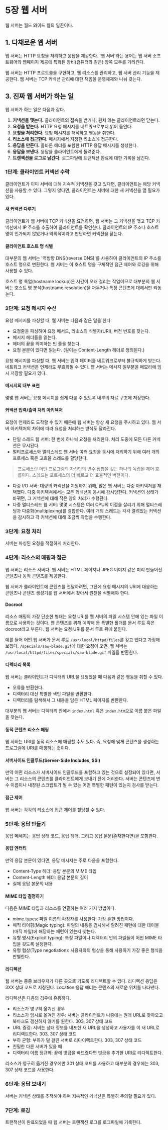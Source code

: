 # 5장 웹 서버

웹 서버는 월드 와이드 웹의 일꾼이다.

## 1. 다채로운 웹 서버

웹 서버는 HTTP 요청을 처리하고 응답을 제공한다. '웹 서버'라는 용어는 웹 서버 소프트웨어와 웹페이지 제공에 특화된 장비(컴퓨터와 같은) 양쪽 모두를 가리킨다.

웹 서버는 HTTP 프로토콜을 구현하고, 웹 리소스를 관리하고, 웹 서버 관리 기능을 제공한다. 웹 서버는 TCP 커넥션 관리에 대한 책임을 운영체제와 나눠 갖는다.

## 3. 진짜 웹 서버가 하는 일

웹 서버가 하는 일은 다음과 같다.

1. **커넥션을 맺는다.** 클라이언트의 접속을 받거나, 원치 않는 클라이언트라면 닫는다.
2. **요청을 받는다.** HTTP 요청 메시지를 네트워크로부터 읽어 들인다.
3. **요청을 처리한다.** 요청 메시지를 해석하고 행동을 취한다.
4. **리소스에 접근한다.** 메시지에서 지정한 리소스에 접근한다.
5. **응답을 만든다.** 올바른 헤더를 포함한 HTTP 응답 메시지를 생성한다.
6. **응답을 보낸다.** 응답을 클라이언트에게 돌려준다.
7. **트랜잭션을 로그로 남긴다.** 로그파일에 트랜잭션 완료에 대한 기록을 남긴다.

### 1단계: 클라이언트 커넥션 수락

클라이언트가 이미 서버에 대해 지속적 커넥션을 갖고 있다면, 클라이언트는 해당 커넥션을 사용할 수 있다. 그렇지 않다면, 클라이언트는 서버에 대한 새 커넥션을 열 필요가 있다.

#### 새 커넥션 다루기

클라이언트가 웹 서버에 TCP 커넥션을 요청하면, 웹 서버는 그 커넥션을 맺고 TCP 커넥션에서 IP 주소를 추출하여 클라이언트를 확인한다. 클라이언트의 IP 주소나 호스트 명이 인가되지 않았거나 악의적이라고 판단하면 커넥션을 닫는다.

#### 클라이언트 호스트 명 식별

대부분의 웹 서버는 '역방향 DNS(reverse DNS)'를 사용하여 클라이언트의 IP 주소를 호스트 명으로 변환한다. 웹 서버는 이 호스트 명을 구체적인 접근 제어와 로깅을 위해 사용할 수 있다.

호스트 명 룩업(hostname lookup)은 시간이 오래 걸리는 작업이므로 대부분의 웹 서버는 호스트 명 분석(hostname resolution)을 꺼두거나 특정 콘텐츠에 대해서만 켜놓는다.

### 2단계: 요청 메시지 수신

요청 메시지를 파싱할 때, 웹 서버는 다음과 같은 일을 한다.

- 요청줄을 파싱하여 요청 메서드, 리소스의 식별자(URI), 버전 번호를 찾는다.
- 메시지 헤더들을 읽는다.
- 헤더의 끝을 의미하는 빈 줄을 찾는다.
- 요청 본문이 있다면 읽는다. (길이는 Content-Length 헤더로 정의된다.)

요청 메시지를 파싱할 때, 웹 서버는 입력 데이터를 네트워크로부터 불규칙하게 받는다. 네트워크 커넥션은 언제라도 무효화될 수 있다. 웹 서버는 메시지 일부분을 메모리에 임시 저장할 필요가 있다.

#### 메시지의 내부 표현

몇몇 웹 서버는 요청 메시지를 쉽게 다룰 수 있도록 내부의 자료 구조에 저장한다.

#### 커넥션 입력/출력 처리 아키텍처

요청이 언제라도 도착할 수 있기 때문에 웹 서버는 항상 새 요청을 주시하고 있다. 웹 서버 아키텍처의 차이에 따라 요청을 처리하는 방식도 달라진다.

- 단일 스레드 웹 서버: 한 번에 하나씩 요청을 처리한다. 처리 도중에 모든 다른 커넥션은 무시된다.
- 멀티프로세스와 멀티스레드 웹 서버: 여러 요청을 동시에 처리하기 위해 여러 개의 프로세스 혹은 고효율 스레드를 할당한다.

> 프로세스란 어떤 프로그램의 자신만의 변수 집합을 갖는 하나의 독립된 제어 흐름이다. 스레드는 프로세스의 더 빠르고 더 효율적인 버전이다.

- 다중 I/O 서버: 대량의 커넥션을 지원하기 위해, 많은 웹 서버는 다중 아키텍처를 채택했다. 다중 아키텍쳐에서는 모든 커넥션이 동시에 감시당한다. 커넥션의 상태가 바뀌면, 그 커넥션에 대해 작은 양의 처리가 수행된다.
- 다중 멀티스레드 웹 서버: 몇몇 시스템은 여러 CPU의 이점을 살리기 위해 멀티스레딩과 다중화(multiplexing)를 결합한다. 여러 개의 스레드는 각각 열려있는 커넥션을 감시하고 각 커넥션에 대해 조금씩 작업을 수행한다.

### 3단계: 요청 처리

서버는 파싱된 요청을 적절하게 처리한다.

### 4단계: 리소스의 매핑과 접근

웹 서버는 리소스 서버다. 웹 서버는 HTML 페이지나 JPEG 이미지 같은 미리 만들어진 콘텐츠나 동적 콘텐츠를 제공한다.

웹 서버가 클라이언트에 콘텐츠를 전달하려면, 그전에 요청 메시지의 URI에 대응하는 콘텐츠나 콘텐츠 생성기를 웹 서버에서 찾아서 원천을 식별해야 한다.

#### Docroot

리소스 매핑의 가장 단순한 형태는 요청 URI를 웹 서버의 파일 시스템 안에 있는 파일 이름으로 사용하는 것이다. 웹 콘텐츠를 위해 예약해 둔 특별한 폴더를 문서 루트 혹은 docroot라고 부른다. 웹 서버는 요청 URI를 문서 루트 뒤에 붙인다.

예를 들어 어떤 웹 서버가 문서 루트 `/usr/local/httpd/files`를 갖고 있다고 가정해 보겠다. `/specials/saw-blade.gif`에 대한 요청이 오면, 웹 서버는 `/usr/local/httpd/files/specials/saw-blade.gif` 파일을 반환한다.

#### 디렉터리 목록

웹 서버는 클라이언트가 디렉터리 URL을 요청했을 때 다음과 같은 행동을 취할 수 있다.

- 오류를 반환한다.
- 디렉터리 대신 특별한 색인 파일을 반환한다.
- 디렉터리를 탐색해서 그 내용을 담은 HTML 페이지를 반환한다.

대부분의 웹 서버는 디렉터리 안에서 `index.html` 혹은 `index.htm`으로 이름 붙은 파일을 찾는다.

#### 동적 콘텐츠 리소스 매핑

웹 서버는 URI를 동적 리소스에 매핑할 수도 있다. 즉, 요청에 맞게 콘텐츠를 생성하는 프로그램에 URI를 매핑하는 것이다.

#### 서버사이드 인클루드(Server-Side Includes, SSI)

만약 어떤 리소스가 서버사이드 인클루드를 포함하고 있는 것으로 설정되어 있다면, 서버는 그 리소스의 콘텐츠를 클라이언트에게 보내기 전에 처리한다. 서버는 콘텐츠에 변수 이름이나 내장된 스크립트가 될 수 있는 어떤 특별한 패턴이 있는지 검사를 받는다.

#### 접근 제어

웹 서버는 각각의 리소스에 접근 제어를 할당할 수 있다.

### 5단계: 응답 만들기

응답 메세지는 응답 상태 코드, 응답 헤더, 그리고 응답 본문(존재한다면)을 포함한다.

#### 응답 엔터티

만약 응답 본문이 있다면, 응답 메시지는 주로 다음을 포함한다.

- Content-Type 헤더: 응답 본문의 MIME 타입
- Content-Length 헤더: 응답 본문의 길이
- 실제 응답 본문의 내용

#### MIME 타입 결정하기

다음은 MIME 타입과 리소스를 연결하는 여러 가지 방법이다.

- mime.types: 파일 이름의 확장자를 사용한다. 가장 흔한 방법이다.
- 매직 타이핑(Magic typing): 파일의 내용을 검사해서 알려진 패턴에 대한 테이블(매직 파일)에 해당하는 패턴이 있는지 찾는다.
- 유형 명시(Explicit typing): 특정 파일이나 디렉터리 안의 파일들이 어떤 MIME 타입을 갖도록 설정한다.
- 유형 협상(Type negotiation): 사용자와의 협상을 통해 사용하기 가장 좋은 형식을 판별한다.

#### 리디렉션

웹 서버는 종종 브라우저가 다른 곳으로 가도록 리디렉트할 수 있다. 리디렉션 응답은 3XX 상태 코드로 지칭된다. Location 응답 헤더는 콘텐츠의 새로운 위치를 나타낸다.

리디렉션은 다음의 경우에 유용하다.

- 리소스가 영구히 옮겨진 경우
- 리소스가 임시로 옮겨진 경우: 서버는 클라이언트가 나중에는 원래 URL로 찾아오고 북마크도 갱신하지 않기를 원한다. 303, 307 상태 코드
- URL 증강: 서버는 상태 정보를 내포한 새 URL을 생성하고 사용자를 이 새 URL로 리디렉트한다. 303, 307 상태 코드
- 부하 균형: 부하가 덜 걸린 서버로 리다이렉트한다. 303, 307 상태 코드
- 친밀한 다른 서버가 있을 때
- 디렉터리 이름 정규화: 끝에 빗금을 빠뜨렸다면 빗금을 추가한 URI로 리디렉트한다.

리소스가 영구히 옮겨진 경우에만 301 상태 코드를 사용하고 대부분의 경우에는 303, 307 상태 코드를 사용한다.

### 6단계: 응답 보내기

서버는 커넥션 상태를 추적해야 하며 지속적인 커넥션은 특별히 주의할 필요가 있다.

### 7단계: 로깅

트랜잭션이 완료되었을 때 웹 서버는 트랜잭션 로그를 로그파일에 기록한다.
